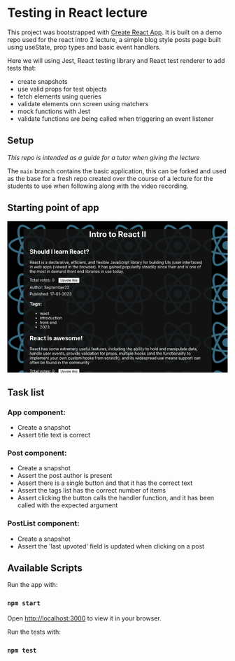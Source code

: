 # Testing in React lecture

This project was bootstrapped with [Create React App](https://github.com/facebook/create-react-app). It is built on a demo repo used for the react intro 2 lecture, a simple blog style posts page built using useState, prop types and basic event handlers.

Here we will using Jest, React testing library and React test renderer to add tests that:
- create snapshots
- use valid props for test objects
- fetch elements using queries
- validate elements onn screen using matchers
- mock functions with Jest
- validate functions are being called when triggering an event listener

## Setup
*This repo is intended as a guide for a tutor when giving the lecture*

The `main` branch contains the basic application, this can be forked and used as the base for a fresh repo created over the course of a lecture for the students to use when following along with the video recording.

## Starting point of app
![Screenshot](./public/screenshot-react-intro-2.png)

## Task list
### App component:
- Create a snapshot
- Assert title text is correct

### Post component:
- Create a snapshot
- Assert the post author is present
- Assert there is a single button and that it has the correct text
- Assert the tags list has the correct number of items
- Assert clicking the button calls the handler function, and it has been called with the expected argument

### PostList component:
- Create a snapshot
- Assert the 'last upvoted' field is updated when clicking on a post

## Available Scripts

Run the app with:

### `npm start`

Open [http://localhost:3000](http://localhost:3000) to view it in your browser.

Run the tests with:
### `npm test`

